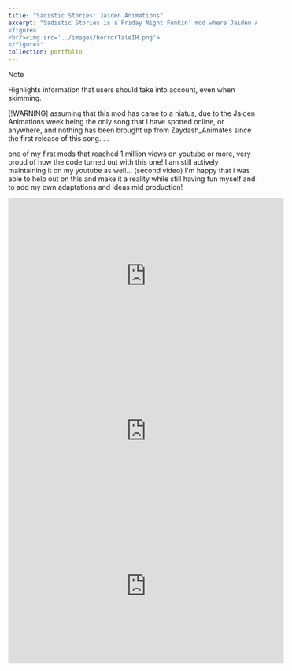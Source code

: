 ```yaml
---
title: "Sadistic Stories: Jaiden Animations"
excerpt: "Sadistic Stories is a Friday Night Funkin' mod where Jaiden Animations, corrupted by the Pibby glitch, becomes the central antagonist. Players, as Boyfriend, team up with characters like TheOdd1sOut to save her, battling through an intense song called Breaking Point in a glitchy, horror-themed environment.
<figure>
<br/><img src='../images/horrorTaleIH.png'>
</figure>"
collection: portfolio
---
```


> [!NOTE]  
> Highlights information that users should take into account, even when skimming.

[!WARNING]
assuming that this mod has came to a hiatus, due to the Jaiden Animations week being the only song that i have spotted online, or anywhere, and nothing has been brought up from Zaydash_Animates since the first release of this song. . .

one of my first mods that reached 1 million views on youtube or more, very proud of how the code turned out with this one! I am still actively maintaining it on my youtube as well... (second video) I'm happy that i was able to help out on this and make it a reality while still having fun myself and to add my own adaptations and ideas mid production!

<iframe width="560" height="315" src="https://www.youtube.com/embed/HGP_R5fsndY?si=TI6SWa5nkpCGMQrI" title="YouTube video player" frameborder="0" allow="accelerometer; autoplay; clipboard-write; encrypted-media; gyroscope; picture-in-picture; web-share" referrerpolicy="strict-origin-when-cross-origin" allowfullscreen></iframe>

<iframe width="560" height="315" src="https://www.youtube.com/embed/3XakZCbBOUw?si=4DJm_1O6D8oUo9Oa" title="YouTube video player" frameborder="0" allow="accelerometer; autoplay; clipboard-write; encrypted-media; gyroscope; picture-in-picture; web-share" referrerpolicy="strict-origin-when-cross-origin" allowfullscreen></iframe>

<iframe width="560" height="315" src="https://www.youtube.com/embed/ksW607Yfq1Q?si=bjvP1Aex9S__rBEt" title="YouTube video player" frameborder="0" allow="accelerometer; autoplay; clipboard-write; encrypted-media; gyroscope; picture-in-picture; web-share" referrerpolicy="strict-origin-when-cross-origin" allowfullscreen></iframe>
